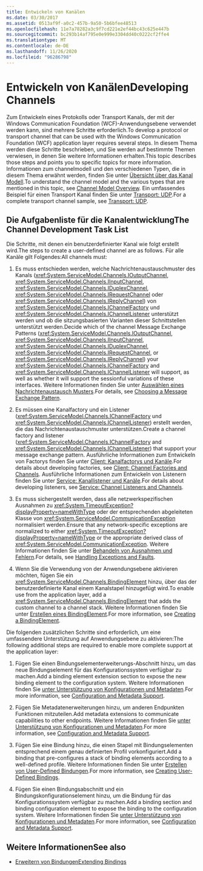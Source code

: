 ```yaml
---
title: Entwickeln von Kanälen
ms.date: 03/30/2017
ms.assetid: 0513af9f-a0c2-457b-9a50-5b6bfee48513
ms.openlocfilehash: 11e7a78282a3c9f7cd221e2ef44bc43c625e447b
ms.sourcegitcommit: bc293b14af795e0e999e3304dd40c0222cf2ffe4
ms.translationtype: MT
ms.contentlocale: de-DE
ms.lasthandoff: 11/26/2020
ms.locfileid: "96286798"
---
```

# <a name="developing-channels"></a><span data-ttu-id="3b65a-102">Entwickeln von Kanälen</span><span class="sxs-lookup"><span data-stu-id="3b65a-102">Developing Channels</span></span>

<span data-ttu-id="3b65a-103">Zum Entwickeln eines Protokolls oder Transport Kanals, der mit der Windows Communication Foundation (WCF)-Anwendungsebene verwendet werden kann, sind mehrere Schritte erforderlich.</span><span class="sxs-lookup"><span data-stu-id="3b65a-103">To develop a protocol or transport channel that can be used with the Windows Communication Foundation (WCF) application layer requires several steps.</span></span> <span data-ttu-id="3b65a-104">In diesem Thema werden diese Schritte beschrieben, und Sie werden auf bestimmte Themen verwiesen, in denen Sie weitere Informationen erhalten.</span><span class="sxs-lookup"><span data-stu-id="3b65a-104">This topic describes those steps and points you to specific topics for more information.</span></span> <span data-ttu-id="3b65a-105">Informationen zum channelmodell und den verschiedenen Typen, die in diesem Thema erwähnt werden, finden Sie unter [Übersicht über das Kanal Modell](channel-model-overview.md).</span><span class="sxs-lookup"><span data-stu-id="3b65a-105">To understand the channel model and the various types that are mentioned in this topic, see [Channel Model Overview](channel-model-overview.md).</span></span> <span data-ttu-id="3b65a-106">Ein umfassendes Beispiel für einen Transport Kanal finden Sie unter [Transport: UDP](../samples/transport-udp.md).</span><span class="sxs-lookup"><span data-stu-id="3b65a-106">For a complete transport channel sample, see [Transport: UDP](../samples/transport-udp.md).</span></span>  
  
## <a name="the-channel-development-task-list"></a><span data-ttu-id="3b65a-107">Die Aufgabenliste für die Kanalentwicklung</span><span class="sxs-lookup"><span data-stu-id="3b65a-107">The Channel Development Task List</span></span>  

 <span data-ttu-id="3b65a-108">Die Schritte, mit denen ein benutzerdefinierter Kanal wie folgt erstellt wird.</span><span class="sxs-lookup"><span data-stu-id="3b65a-108">The steps to create a user-defined channel are as follows.</span></span> <span data-ttu-id="3b65a-109">Für alle Kanäle gilt Folgendes:</span><span class="sxs-lookup"><span data-stu-id="3b65a-109">All channels must:</span></span>  
  
1. <span data-ttu-id="3b65a-110">Es muss entschieden werden, welche Nachrichtenaustauschmuster des Kanals (<xref:System.ServiceModel.Channels.IOutputChannel>, <xref:System.ServiceModel.Channels.IInputChannel>, <xref:System.ServiceModel.Channels.IDuplexChannel>, <xref:System.ServiceModel.Channels.IRequestChannel> oder <xref:System.ServiceModel.Channels.IReplyChannel>) von <xref:System.ServiceModel.Channels.IChannelFactory> und <xref:System.ServiceModel.Channels.IChannelListener> unterstützt werden und ob die sitzungsbasierten Varianten dieser Schnittstellen unterstützt werden.</span><span class="sxs-lookup"><span data-stu-id="3b65a-110">Decide which of the channel Message Exchange Patterns (<xref:System.ServiceModel.Channels.IOutputChannel>, <xref:System.ServiceModel.Channels.IInputChannel>, <xref:System.ServiceModel.Channels.IDuplexChannel>, <xref:System.ServiceModel.Channels.IRequestChannel>, or <xref:System.ServiceModel.Channels.IReplyChannel>) your <xref:System.ServiceModel.Channels.IChannelFactory> and <xref:System.ServiceModel.Channels.IChannelListener> will support, as well as whether it will support the sessionful variations of these interfaces.</span></span> <span data-ttu-id="3b65a-111">Weitere Informationen finden Sie unter [Auswählen eines Nachrichtenaustausch Musters](choosing-a-message-exchange-pattern.md).</span><span class="sxs-lookup"><span data-stu-id="3b65a-111">For details, see [Choosing a Message Exchange Pattern](choosing-a-message-exchange-pattern.md).</span></span>  
  
2. <span data-ttu-id="3b65a-112">Es müssen eine Kanalfactory und ein Listener (<xref:System.ServiceModel.Channels.IChannelFactory> und <xref:System.ServiceModel.Channels.IChannelListener>) erstellt werden, die das Nachrichtenaustauschmuster unterstützen.</span><span class="sxs-lookup"><span data-stu-id="3b65a-112">Create a channel factory and listener (<xref:System.ServiceModel.Channels.IChannelFactory> and <xref:System.ServiceModel.Channels.IChannelListener>) that support your message exchange pattern.</span></span> <span data-ttu-id="3b65a-113">Ausführliche Informationen zum Entwickeln von Factorys finden Sie unter [Client: Kanalfactorys und Kanäle](client-channel-factories-and-channels.md).</span><span class="sxs-lookup"><span data-stu-id="3b65a-113">For details about developing factories, see [Client: Channel Factories and Channels](client-channel-factories-and-channels.md).</span></span> <span data-ttu-id="3b65a-114">Ausführliche Informationen zum Entwickeln von Listenern finden Sie unter [Service: Kanallistener und Kanäle](service-channel-listeners-and-channels.md).</span><span class="sxs-lookup"><span data-stu-id="3b65a-114">For details about developing listeners, see [Service: Channel Listeners and Channels](service-channel-listeners-and-channels.md).</span></span>  
  
3. <span data-ttu-id="3b65a-115">Es muss sichergestellt werden, dass alle netzwerkspezifischen Ausnahmen zu <xref:System.TimeoutException?displayProperty=nameWithType> oder der entsprechenden abgeleiteten Klasse von <xref:System.ServiceModel.CommunicationException> normalisiert werden.</span><span class="sxs-lookup"><span data-stu-id="3b65a-115">Ensure that any network-specific exceptions are normalized to either <xref:System.TimeoutException?displayProperty=nameWithType> or the appropriate derived class of <xref:System.ServiceModel.CommunicationException>.</span></span> <span data-ttu-id="3b65a-116">Weitere Informationen finden Sie unter [Behandeln von Ausnahmen und Fehlern](handling-exceptions-and-faults.md).</span><span class="sxs-lookup"><span data-stu-id="3b65a-116">For details, see [Handling Exceptions and Faults](handling-exceptions-and-faults.md).</span></span>  
  
4. <span data-ttu-id="3b65a-117">Wenn Sie die Verwendung von der Anwendungsebene aktivieren möchten, fügen Sie ein <xref:System.ServiceModel.Channels.BindingElement> hinzu, über das der benutzerdefinierte Kanal einem Kanalstapel hinzugefügt wird.</span><span class="sxs-lookup"><span data-stu-id="3b65a-117">To enable use from the application layer, add a <xref:System.ServiceModel.Channels.BindingElement> that adds the custom channel to a channel stack.</span></span> <span data-ttu-id="3b65a-118">Weitere Informationen finden Sie unter [Erstellen eines BindingElement](creating-a-bindingelement.md).</span><span class="sxs-lookup"><span data-stu-id="3b65a-118">For more information, see [Creating a BindingElement](creating-a-bindingelement.md).</span></span>  
  
 <span data-ttu-id="3b65a-119">Die folgenden zusätzlichen Schritte sind erforderlich, um eine umfassendere Unterstützung auf Anwendungsebene zu aktivieren:</span><span class="sxs-lookup"><span data-stu-id="3b65a-119">The following additional steps are required to enable more complete support at the application layer:</span></span>  
  
1. <span data-ttu-id="3b65a-120">Fügen Sie einen Bindungselementerweiterungs-Abschnitt hinzu, um das neue Bindungselement für das Konfigurationssystem verfügbar zu machen.</span><span class="sxs-lookup"><span data-stu-id="3b65a-120">Add a binding element extension section to expose the new binding element to the configuration system.</span></span> <span data-ttu-id="3b65a-121">Weitere Informationen finden Sie [unter Unterstützung von Konfigurationen und Metadaten](configuration-and-metadata-support.md).</span><span class="sxs-lookup"><span data-stu-id="3b65a-121">For more information, see [Configuration and Metadata Support](configuration-and-metadata-support.md).</span></span>  
  
2. <span data-ttu-id="3b65a-122">Fügen Sie Metadatenerweiterungen hinzu, um anderen Endpunkten Funktionen mitzuteilen.</span><span class="sxs-lookup"><span data-stu-id="3b65a-122">Add metadata extensions to communicate capabilities to other endpoints.</span></span> <span data-ttu-id="3b65a-123">Weitere Informationen finden Sie [unter Unterstützung von Konfigurationen und Metadaten](configuration-and-metadata-support.md).</span><span class="sxs-lookup"><span data-stu-id="3b65a-123">For more information, see [Configuration and Metadata Support](configuration-and-metadata-support.md).</span></span>  
  
3. <span data-ttu-id="3b65a-124">Fügen Sie eine Bindung hinzu, die einen Stapel mit Bindungselementen entsprechend einem genau definierten Profil vorkonfiguriert.</span><span class="sxs-lookup"><span data-stu-id="3b65a-124">Add a binding that pre-configures a stack of binding elements according to a well-defined profile.</span></span> <span data-ttu-id="3b65a-125">Weitere Informationen finden Sie unter [Erstellen von User-Defined Bindungen](creating-user-defined-bindings.md).</span><span class="sxs-lookup"><span data-stu-id="3b65a-125">For more information, see [Creating User-Defined Bindings](creating-user-defined-bindings.md).</span></span>  
  
4. <span data-ttu-id="3b65a-126">Fügen Sie einen Bindungsabschnitt und ein Bindungskonfigurationselement hinzu, um die Bindung für das Konfigurationssystem verfügbar zu machen.</span><span class="sxs-lookup"><span data-stu-id="3b65a-126">Add a binding section and binding configuration element to expose the binding to the configuration system.</span></span> <span data-ttu-id="3b65a-127">Weitere Informationen finden Sie [unter Unterstützung von Konfigurationen und Metadaten](configuration-and-metadata-support.md).</span><span class="sxs-lookup"><span data-stu-id="3b65a-127">For more information, see [Configuration and Metadata Support](configuration-and-metadata-support.md).</span></span>  
  
## <a name="see-also"></a><span data-ttu-id="3b65a-128">Weitere Informationen</span><span class="sxs-lookup"><span data-stu-id="3b65a-128">See also</span></span>

- [<span data-ttu-id="3b65a-129">Erweitern von Bindungen</span><span class="sxs-lookup"><span data-stu-id="3b65a-129">Extending Bindings</span></span>](extending-bindings.md)
